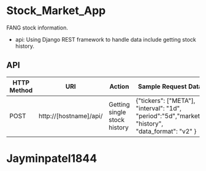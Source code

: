 # Stock_Market_App
FANG stock information.

- api: Using Django REST framework to handle data include getting stock history.

## API
| HTTP Method | URI | Action| Sample Request Data |
| ------------- | ------------- | ------------- | ------------- |
| POST | http://[hostname]/api/ | Getting single stock history | {"tickers": ["META"], "interval": "1d", "period":"5d","market": "history", "data_format": "v2" } |



# Jayminpatel1844
